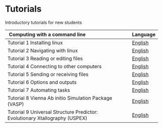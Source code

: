 # Tutorials
Introductory tutorials for new students 

|Computing with a command line <img width=128/>|   Language   |                                             
| ---- | --- |
| Tutorial 1 Installing linux | [English](https://github.com/bmd-lab/tutorials/wiki/tutorial-1) |
| Tutorial 2 Navigating with linux | [English](https://github.com/bmd-lab/tutorials/wiki/tutorial-2) | 
| Tutorial 3 Reading or editing files | [English](https://github.com/bmd-lab/tutorials/wiki/tutorial-3) |
| Tutorial 4 Connecting to other computers | [English](https://github.com/bmd-lab/tutorials/wiki/tutorial-4) |
| Tutorial 5 Sending or receiving files | [English](https://github.com/bmd-lab/tutorials/wiki/tutorial-5) |
| Tutorial 6 Options and outputs | [English](https://github.com/bmd-lab/tutorials/wiki/tutorial-6) |
| Tutorial 7 Automating tasks | [English](https://github.com/bmd-lab/tutorials/wiki/tutorial-7) |
| Tutorial 8 Vienna Ab initio Simulation Package (VASP)  | [English](https://github.com/bmd-lab/tutorials/wiki/tutorial-8) |
| Tutorial 9 Universal Structure Predictor: Evolutionary Xtallography (USPEX) | [English](https://github.com/bmd-lab/tutorials/wiki/tutorial-9) |
